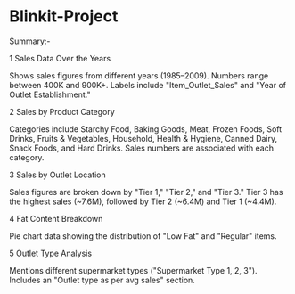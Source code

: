 # Blinkit-Project

Summary:-

1 Sales Data Over the Years

Shows sales figures from different years (1985–2009). Numbers range between 400K and 900K+. Labels include "Item_Outlet_Sales" and "Year of Outlet Establishment."

2 Sales by Product Category

Categories include Starchy Food, Baking Goods, Meat, Frozen Foods, Soft Drinks, Fruits & Vegetables, Household, Health & Hygiene, Canned Dairy, Snack Foods, and Hard Drinks. Sales numbers are associated with each category.

3 Sales by Outlet Location

Sales figures are broken down by "Tier 1," "Tier 2," and "Tier 3." Tier 3 has the highest sales (~7.6M), followed by Tier 2 (~6.4M) and Tier 1 (~4.4M).

4 Fat Content Breakdown

Pie chart data showing the distribution of "Low Fat" and "Regular" items.

5 Outlet Type Analysis

Mentions different supermarket types ("Supermarket Type 1, 2, 3"). Includes an "Outlet type as per avg sales" section.
